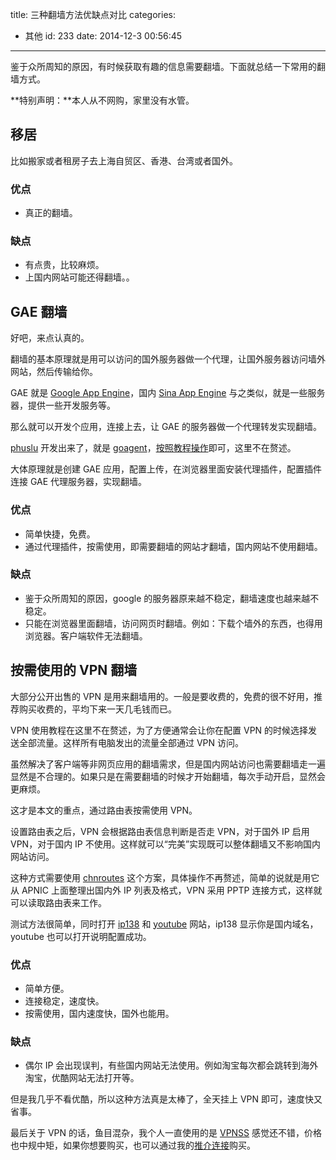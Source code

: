 title: 三种翻墙方法优缺点对比
categories:
  - 其他
id: 233
date: 2014-12-3 00:56:45
---

鉴于众所周知的原因，有时候获取有趣的信息需要翻墙。下面就总结一下常用的翻墙方式。

**特别声明：**本人从不网购，家里没有水管。

<!--more-->

## 移居

比如搬家或者租房子去上海自贸区、香港、台湾或者国外。

### 优点

* 真正的翻墙。

### 缺点

* 有点贵，比较麻烦。
* 上国内网站可能还得翻墙。。

## GAE 翻墙

好吧，来点认真的。

翻墙的基本原理就是用可以访问的国外服务器做一个代理，让国外服务器访问墙外网站，然后传输给你。

GAE 就是 [Google App Engine](https://appengine.google.com/)，国内 [Sina App Engine](http://sae.sina.com.cn/) 与之类似，就是一些服务器，提供一些开发服务等。

那么就可以开发个应用，连接上去，让 GAE 的服务器做一个代理转发实现翻墙。

[phuslu](https://github.com/phuslu) 开发出来了，就是 [goagent](https://github.com/goagent/goagent)，[按照教程操作](https://github.com/goagent/goagent/blob/wiki/InstallGuide.md)即可，这里不在赘述。

大体原理就是创建 GAE 应用，配置上传，在浏览器里面安装代理插件，配置插件连接 GAE 代理服务器，实现翻墙。

### 优点

* 简单快捷，免费。
* 通过代理插件，按需使用，即需要翻墙的网站才翻墙，国内网站不使用翻墙。


### 缺点

* 鉴于众所周知的原因，google 的服务器原来越不稳定，翻墙速度也越来越不稳定。
* 只能在浏览器里面翻墙，访问网页时翻墙。例如：下载个墙外的东西，也得用浏览器。客户端软件无法翻墙。

## 按需使用的 VPN 翻墙

大部分公开出售的 VPN 是用来翻墙用的。一般是要收费的，免费的很不好用，推荐购买收费的，平均下来一天几毛钱而已。

VPN 使用教程在这里不在赘述，为了方便通常会让你在配置 VPN 的时候选择发送全部流量。这样所有电脑发出的流量全部通过 VPN 访问。

虽然解决了客户端等非网页应用的翻墙需求，但是国内网站访问也需要翻墙走一遍显然是不合理的。如果只是在需要翻墙的时候才开始翻墙，每次手动开启，显然会更麻烦。

这才是本文的重点，通过路由表按需使用 VPN。

设置路由表之后，VPN 会根据路由表信息判断是否走 VPN，对于国外 IP 启用 VPN，对于国内 IP 不使用。这样就可以“完美”实现既可以整体翻墙又不影响国内网站访问。

这种方式需要使用 [chnroutes](https://github.com/jimmyxu/chnroutes) 这个方案，具体操作不再赘述，简单的说就是用它从 APNIC 上面整理出国内外 IP 列表及格式，VPN 采用 PPTP 连接方式，这样就可以读取路由表来工作。

测试方法很简单，同时打开 [ip138](http://ip138.com/) 和 [youtube](https://www.youtube.com/) 网站，ip138 显示你是国内域名，youtube 也可以打开说明配置成功。

### 优点

* 简单方便。
* 连接稳定，速度快。
* 按需使用，国内速度快，国外也能用。

### 缺点

* 偶尔 IP 会出现误判，有些国内网站无法使用。例如淘宝每次都会跳转到海外淘宝，优酷网站无法打开等。

但是我几乎不看优酷，所以这种方法真是太棒了，全天挂上 VPN 即可，速度快又省事。

最后关于 VPN 的话，鱼目混杂，我个人一直使用的是 [VPNSS](http://vpnss05.com/) 感觉还不错，价格也中规中矩，如果你想要购买，也可以通过我的[推介连接](http://www.vpnss05.com/client/aff.php?aff=9953)购买。


